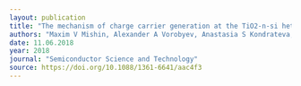 ```yaml
---
layout: publication
title: "The mechanism of charge carrier generation at the TiO2-n-si heterojunction activated by gold nanoparticles."
authors: "Maxim V Mishin, Alexander A Vorobyev, Anastasia S Kondrateva, Ekaterina Y Koroleva, Platon A Karaseov, Polina G Bespalova, Alexander L Shakhmin,  Anatoly V Glukhovskoy, Marc Christopher Wurz and Alexey V Filimonov"
date: 11.06.2018
year: 2018
journal: "Semiconductor Science and Technology"
source: https://doi.org/10.1088/1361-6641/aac4f3
---
```

